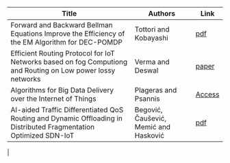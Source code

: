 | Title                                                                                                       | Authors               | Link                                                                          |
| ----------------------------------------------------------------------------------------------------------- | --------------------- | ----------------------------------------------------------------------------- |
| Forward and Backward Bellman Equations Improve the Efficiency of the EM Algorithm for DEC-POMDP             | Tottori and Kobayashi | [pdf](https://arxiv.org/pdf/2103.10752.pdf)                                   |
| Efficient Routing Protocol for IoT Networks based on fog Computiong and Routing on Low power lossy networks | Verma and Deswal      | [paper](https://www.authorea.com/doi/pdf/10.22541/au.166687986.62025152)      |
| Algorithms for Big Data Delivery over the Internet of Things                                                | Plageras and Psannis  | [Access](https://xplorestaging.ieee.org/document/8010723/citations#citations) |
| AI-aided Traffic Differentiated QoS Routing and Dynamic Offloading in Distributed Fragmentation Optimized SDN-IoT | Begović, Čaušević, Memić and Hasković | [pdf](http://www.irphouse.com/ijert20/ijertv13n8_09.pdf)|
|